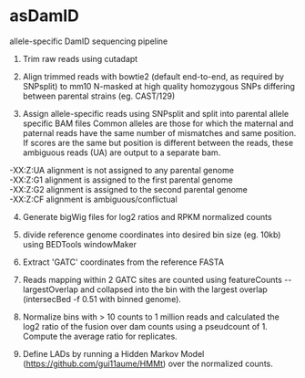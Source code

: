 # asDamID
allele-specific DamID sequencing pipeline

1. Trim raw reads using cutadapt

2. Align trimmed reads with bowtie2 (default end-to-end, as required by SNPsplit) to mm10 N-masked at high quality homozygous SNPs differing between parental strains (eg. CAST/129)

3. Assign allele-specific reads using SNPsplit and split into parental allele specific BAM files
Common alleles are those for which the maternal and paternal reads have the same number of mismatches and same position. If scores are the same but position is different between the reads, these ambiguous reads (UA) are output to a separate bam.  

-XX:Z:UA alignment is not assigned to any parental genome  
-XX:Z:G1 alignment is assigned to the first parental genome  
-XX:Z:G2 alignment is assigned to the second parental genome  
-XX:Z:CF alignment is ambiguous/conflictual

4. Generate bigWig files for log2 ratios and RPKM normalized counts

5. divide reference genome coordinates into desired bin size (eg. 10kb) using BEDTools windowMaker 

6. Extract 'GATC' coordinates from the reference FASTA

7. Reads mapping within 2 GATC sites are counted using featureCounts --largestOverlap and collapsed into the bin with the largest overlap (intersecBed -f 0.51 with binned genome). 

8. Normalize bins with > 10 counts to 1 million reads and calculated the log2 ratio of the fusion over dam counts using a pseudcount of 1. Compute the average ratio for replicates.

9. Define LADs by running a Hidden Markov Model (https://github.com/gui11aume/HMMt) over the normalized counts.
